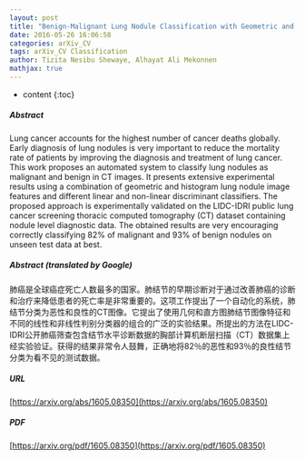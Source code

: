 ```yaml
---
layout: post
title: "Benign-Malignant Lung Nodule Classification with Geometric and Appearance Histogram Features"
date: 2016-05-26 16:06:58
categories: arXiv_CV
tags: arXiv_CV Classification
author: Tizita Nesibu Shewaye, Alhayat Ali Mekonnen
mathjax: true
---
```


* content
{:toc}

##### Abstract
Lung cancer accounts for the highest number of cancer deaths globally. Early diagnosis of lung nodules is very important to reduce the mortality rate of patients by improving the diagnosis and treatment of lung cancer. This work proposes an automated system to classify lung nodules as malignant and benign in CT images. It presents extensive experimental results using a combination of geometric and histogram lung nodule image features and different linear and non-linear discriminant classifiers. The proposed approach is experimentally validated on the LIDC-IDRI public lung cancer screening thoracic computed tomography (CT) dataset containing nodule level diagnostic data. The obtained results are very encouraging correctly classifying 82% of malignant and 93% of benign nodules on unseen test data at best.

##### Abstract (translated by Google)
肺癌是全球癌症死亡人数最多的国家。肺结节的早期诊断对于通过改善肺癌的诊断和治疗来降低患者的死亡率是非常重要的。这项工作提出了一个自动化的系统，肺结节分类为恶性和良性的CT图像。它提出了使用几何和直方图肺结节图像特征和不同的线性和非线性判别分类器的组合的广泛的实验结果。所提出的方法在LIDC-IDRI公开肺癌筛查包含结节水平诊断数据的胸部计算机断层扫描（CT）数据集上经实验验证。获得的结果非常令人鼓舞，正确地将82％的恶性和93％的良性结节分类为看不见的测试数据。

##### URL
[https://arxiv.org/abs/1605.08350](https://arxiv.org/abs/1605.08350)

##### PDF
[https://arxiv.org/pdf/1605.08350](https://arxiv.org/pdf/1605.08350)

